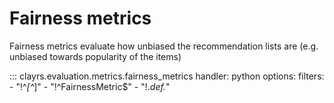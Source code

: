 # Fairness metrics

Fairness metrics evaluate how unbiased the recommendation lists are (e.g. unbiased towards popularity of the items)

::: clayrs.evaluation.metrics.fairness_metrics
    handler: python
    options:
        filters:
        - "!^_[^_]"
        - "!^FairnessMetric$"
        - "!.*def.*"